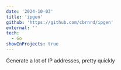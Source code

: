 ```yaml
---
date: '2024-10-03'
title: 'ipgen'
github: 'https://github.com/cbrnrd/ipgen'
external: ''
tech:
  - Go
showInProjects: true
---
```


Generate a lot of IP addresses, pretty quickly
